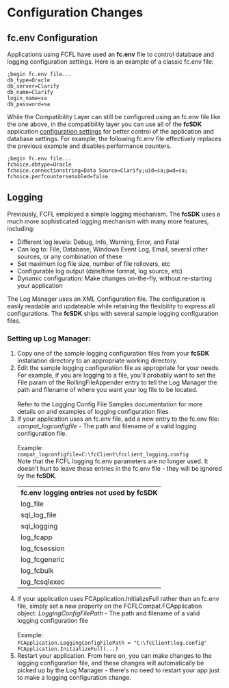 # Configuration Changes

## fc.env Configuration

Applications using FCFL have used an **fc.env** file to control database and logging configuration settings. Here is an example of a classic fc.env file:

```
;begin fc.env file...
db_type=Oracle
db_server=Clarify
db_name=Clarify
login_name=sa
db_password=sa
```

While the Compatibility Layer can still be configured using an fc.env file like the one above, in the compatibility layer you can use all of the **fcSDK** application [configuration settings](../basic-configuration.md) for better control of the application and database settings. For example, the following fc.env file effectively replaces the previous example and disables performance counters.

```
;begin fc.env file...
fchoice.dbtype=Oracle
fchoice.connectionstring=Data Source=Clarify;uid=sa;pwd=sa;
fchoice.perfcountersenabled=false
```

## Logging

Previously, FCFL employed a simple logging mechanism. The **fcSDK** uses a much more sophisticated logging mechanism with many more features, including:

* Different log levels: Debug, Info, Warning, Error, and Fatal
* Can log to: File, Database, Windows Event Log, Email, several other sources, or any combination of these
* Set maximum log file size, number of file rollovers, etc
* Configurable log output (date/time format, log source, etc)
* Dynamic configuration: Make changes on-the-fly, without re-starting your application

The Log Manager uses an XML Configuration file. The configuration is easily readable and updateable while retaining the flexibility to express all configurations. The **fcSDK** ships with several sample logging configuration files.

### Setting up Log Manager:

1. Copy one of the sample logging configuration files from your **fcSDK** installation directory to an appropriate working directory.
1. Edit the sample logging configuration file as appropriate for your needs.
		For example, if you are logging to a file, you'll probably want to set the File param of the RollingFileAppender entry to tell the Log Manager the path and filename of where you want your log file to be located.<br/><br/>Refer to the Logging Config File Samples documentation for more details on and examples of logging configuration files.
1. If your application uses an fc.env file, add a new entry to the fc.env file:
		*compat_logconfigfile* - The path and filename of a valid logging configuration file.<br/><br/>Example:<br/>
		```
		compat_logconfigfile=C:\fcClient\fcclient_logging.config
		``` 
		<br/>Note that the FCFL logging fc.env parameters are no longer used. It doesn't hurt to leave these entries in the fc.env file - they will be ignored by the **fcSDK**.<table><tr><th>fc.env logging entries not used by fcSDK</th></tr><tr><td>log_file</td></tr><tr><td>sql_log_file</td></tr><tr><td>sql_logging</td></tr><tr><td>log_fcapp</td></tr><tr><td>log_fcsession</td></tr><tr><td>log_fcgeneric</td></tr><tr><td>log_fcbulk</td></tr><tr><td>log_fcsqlexec</td></tr></td></table>
1. If your application uses FCApplication.InitializeFull rather than an fc.env file, simply set a new property on the FCFLCompat.FCApplication object:
		*LoggingConfigFilePath* - The path and filename of a valid logging configuration file<br/><br/>Example:<br/>
		```
		FCApplication.LoggingConfigFilePath = "C:\fcClient\log.config"
		FCApplication.InitializeFull(...)
		```
1. Restart your application.
		From here on, you can make changes to the logging configuration file, and these changes will automatically be picked up by the Log Manager - there's no need to restart your app just to make a logging configuration change.
